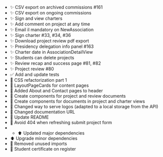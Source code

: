 - ✨ CSV export on archived commissions #161
- ✨ CSV export on ongoing commissions
- ✨ Sign and view charters
- ✨ Add comment on project at any time
- ✨ Email il mandatory on NewAssociation
- ✨ Sign charter #33, #34, #36
- ✨ Download project review pdf export
- ✨ Presidency delegation info panel #163
- ✨ Charter date in AssociationDetailView
- ✨ Students can delete projects
- ✨ Review recap and success page #81, #82
- ✨ Project review #80
- ✅ Add and update tests
- 💄 CSS refactorization part 1
- 💄 LayoutPageCards for content pages
- 💄 Added About and Contact pages to header
- 🎨 Create components for project and review documents
- 🎨 Create components for documents in project and charter views
- 🎨 Changed way to serve logos (adapted to a local storage from the API)
- 📝 Changed documentation URL
- 📝 Update README
- 🐛 Avoid 404 when refreshing submit project form
-
    - ⬆️ Updated major dependencies
- ⬆️ Upgrade minor dependencies
- 🚨 Removed unused imports
- 🚧 Student certificate on register